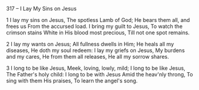 317 – I Lay My Sins on Jesus


1
I lay my sins on Jesus,
The spotless Lamb of God;
He bears them all, and frees us
From the accursed load.
I bring my guilt to Jesus,
To watch the crimson stains
White in His blood most precious,
Till not one spot remains.

2
I lay my wants on Jesus;
All fullness dwells in Him;
He heals all my diseases,
He doth my soul redeem:
I lay my griefs on Jesus,
My burdens and my cares,
He from them all releases,
He all my sorrow shares.

3
I long to be like Jesus,
Meek, loving, lowly, mild;
I long to be like Jesus,
The Father's holy child:
I long to be with Jesus
Amid the heav'nly throng,
To sing with them His praises,
To learn the angel's song.
